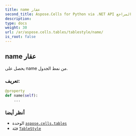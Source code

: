 ```yaml
---
title: name عقار
second_title: Aspose.Cells for Python via .NET API المراجع
description:
type: docs
weight: 30
url: /ar/aspose.cells.tables/tablestyle/name/
is_root: false
---
```

##  name عقار

يحصل على name من نمط الجدول.
###  تعريف:
```python
@property
def name(self):
    ...
```

###  أنظر أيضا
* الوحدة [`aspose.cells.tables`](../../)
* فئة [`TableStyle`](/cells/python-net/ar/aspose.cells.tables/tablestyle)
